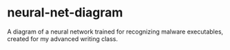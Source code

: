 # neural-net-diagram
A diagram of a neural network trained for recognizing malware executables, created for my advanced writing class.
